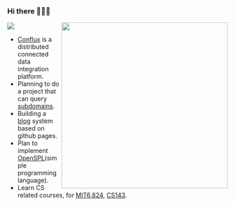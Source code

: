 ### Hi there 👋👋👋
![](https://komarev.com/ghpvc/?username=section9-lab&color=dc143c)
<img align='right' src="https://github-readme-stats.vercel.app/api?username=section9-lab&count_private=true&show_icons=true" width="380">

- [Conflux](https://github.com/section9-lab/conflux) is a distributed connected data integration platform.
- Planning to do a project that can query [subdomains](https://dns-insight.onrender.com/).
- Building a [blog](https://section9-lab.github.io/blog/) system based on github pages.
- Plan to implement [OpenSPL](https://github.com/section9-lab/OpenSPL)(simple programming language).
- Learn CS related courses, for [MIT6.824](https://csdiy.wiki/%E5%B9%B6%E8%A1%8C%E4%B8%8E%E5%88%86%E5%B8%83%E5%BC%8F%E7%B3%BB%E7%BB%9F/MIT6.824/), [CS143](https://web.stanford.edu/class/cs143/?C=N;O=D).
